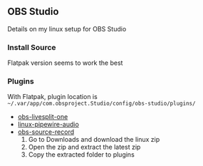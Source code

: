 ## OBS Studio
Details on my linux setup for OBS Studio

### Install Source
Flatpak version seems to work the best

### Plugins
With Flatpak, plugin location is `~/.var/app/com.obsproject.Studio/config/obs-studio/plugins/`

- [obs-livesplit-one](https://github.com/LiveSplit/obs-livesplit-one)
- [linux-pipewire-audio](https://github.com/dimtpap/obs-pipewire-audio-capture?tab=readme-ov-file)
- [obs-source-record](https://obsproject.com/forum/resources/source-record.1285/)
  1. Go to Downloads and download the linux zip
  2. Open the zip and extract the latest zip
  3. Copy the extracted folder to plugins
